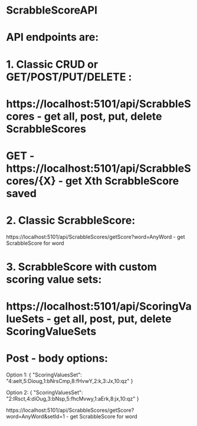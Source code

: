 # ScrabbleScoreAPI
# API endpoints are:

# 1. Classic CRUD or GET/POST/PUT/DELETE :

# https://localhost:5101/api/ScrabbleScores        - get all, post, put, delete ScrabbleScores

# GET -  https://localhost:5101/api/ScrabbleScores/{X}      - get Xth ScrabbleScore saved



# 2. Classic ScrabbleScore:

https://localhost:5101/api/ScrabbleScores/getScore?word=AnyWord      - get ScrabbleScore for word



# 3. ScrabbleScore with custom scoring value sets:

# https://localhost:5101/api/ScoringValueSets        - get all, post, put, delete ScoringValueSets

# Post - body options:

Option 1:
{
	"ScoringValuesSet": "4:aelt,5:Dioug,1:bNrsCmp,8:fHvwY,2:k,3:Jx,10:qz"
}

Option 2:
{
	"ScoringValuesSet": "2:lRsct,4:diOug,3:bNsp,5:fhcMvwy,1:aErk,8:jx,10:qz"
}

https://localhost:5101/api/ScrabbleScores/getScore?word=AnyWord&setId=1   - get ScrabbleScore for word
